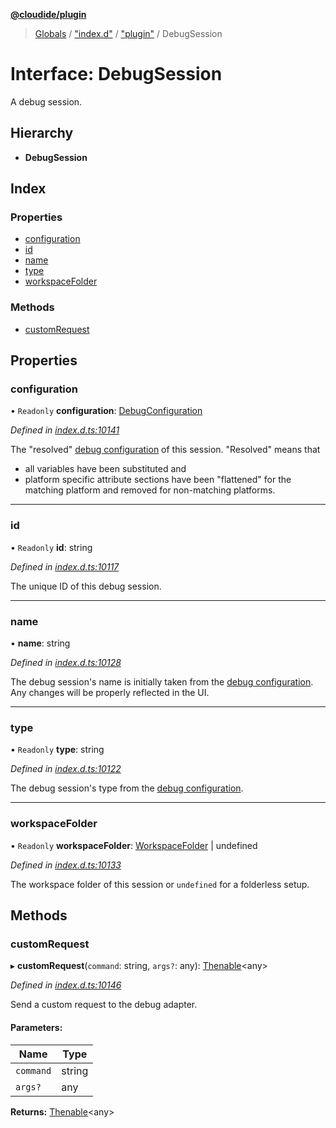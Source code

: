 **[@cloudide/plugin](../README.md)**

> [Globals](../README.md) / ["index.d"](../modules/_index_d_.md) / ["plugin"](../modules/_index_d_._plugin_.md) / DebugSession

# Interface: DebugSession

A debug session.

## Hierarchy

* **DebugSession**

## Index

### Properties

* [configuration](_index_d_._plugin_.debugsession.md#configuration)
* [id](_index_d_._plugin_.debugsession.md#id)
* [name](_index_d_._plugin_.debugsession.md#name)
* [type](_index_d_._plugin_.debugsession.md#type)
* [workspaceFolder](_index_d_._plugin_.debugsession.md#workspacefolder)

### Methods

* [customRequest](_index_d_._plugin_.debugsession.md#customrequest)

## Properties

### configuration

• `Readonly` **configuration**: [DebugConfiguration](_index_d_._plugin_.debugconfiguration.md)

*Defined in [index.d.ts:10141](https://github.com/huaweicloud/cloudide-plugin-api/blob/1ab5ef8/index.d.ts#L10141)*

The "resolved" [debug configuration](#DebugConfiguration) of this session.
"Resolved" means that
- all variables have been substituted and
- platform specific attribute sections have been "flattened" for the matching platform and removed for non-matching platforms.

___

### id

• `Readonly` **id**: string

*Defined in [index.d.ts:10117](https://github.com/huaweicloud/cloudide-plugin-api/blob/1ab5ef8/index.d.ts#L10117)*

The unique ID of this debug session.

___

### name

•  **name**: string

*Defined in [index.d.ts:10128](https://github.com/huaweicloud/cloudide-plugin-api/blob/1ab5ef8/index.d.ts#L10128)*

The debug session's name is initially taken from the [debug configuration](#DebugConfiguration).
Any changes will be properly reflected in the UI.

___

### type

• `Readonly` **type**: string

*Defined in [index.d.ts:10122](https://github.com/huaweicloud/cloudide-plugin-api/blob/1ab5ef8/index.d.ts#L10122)*

The debug session's type from the [debug configuration](#DebugConfiguration).

___

### workspaceFolder

• `Readonly` **workspaceFolder**: [WorkspaceFolder](_index_d_._plugin_.workspacefolder.md) \| undefined

*Defined in [index.d.ts:10133](https://github.com/huaweicloud/cloudide-plugin-api/blob/1ab5ef8/index.d.ts#L10133)*

The workspace folder of this session or `undefined` for a folderless setup.

## Methods

### customRequest

▸ **customRequest**(`command`: string, `args?`: any): [Thenable](_index_d_.thenable.md)\<any>

*Defined in [index.d.ts:10146](https://github.com/huaweicloud/cloudide-plugin-api/blob/1ab5ef8/index.d.ts#L10146)*

Send a custom request to the debug adapter.

#### Parameters:

Name | Type |
------ | ------ |
`command` | string |
`args?` | any |

**Returns:** [Thenable](_index_d_.thenable.md)\<any>
